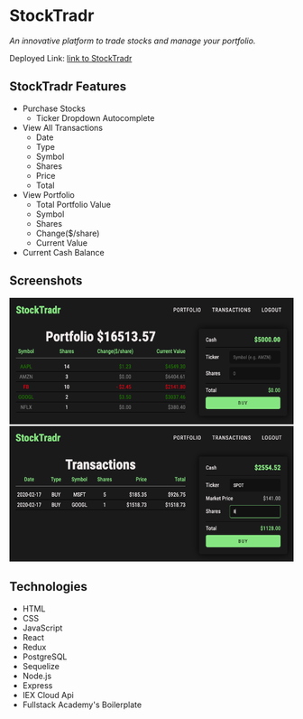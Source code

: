 # StockTradr

_An innovative platform to trade stocks and manage your portfolio._

Deployed Link: [link to StockTradr](http://stocktradrapp.herokuapp.com/)

## StockTradr Features

* Purchase Stocks
  * Ticker Dropdown Autocomplete
* View All Transactions
  * Date
  * Type
  * Symbol
  * Shares
  * Price
  * Total
* View Portfolio
  * Total Portfolio Value
  * Symbol
  * Shares
  * Change(\$/share)
  * Current Value
* Current Cash Balance

## Screenshots

![Image of Portfolio](/images/portfolio.png)
![Image of Transactions](/images/transactions.png)

## Technologies

* HTML
* CSS
* JavaScript
* React
* Redux
* PostgreSQL
* Sequelize
* Node.js
* Express
* IEX Cloud Api
* Fullstack Academy's Boilerplate
